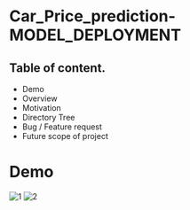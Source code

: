 # Car_Price_prediction-MODEL_DEPLOYMENT

## Table of content.
- Demo
- Overview
- Motivation
- Directory Tree
- Bug / Feature request
- Future scope of project

# Demo

![1](https://user-images.githubusercontent.com/91773268/190064969-4127e568-9503-47c4-a025-f303be9bd9b1.jpg)
![2](https://user-images.githubusercontent.com/91773268/190064988-9d425802-019f-4ba8-9917-a203d09e8640.jpg)
